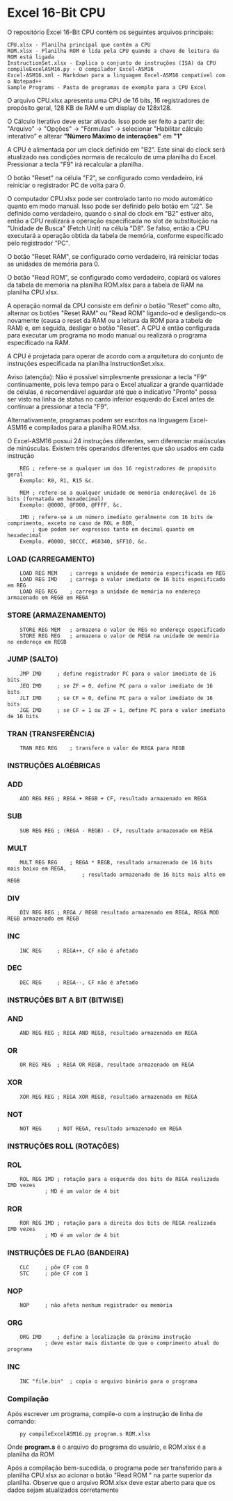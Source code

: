 # Excel 16-Bit CPU
O repositório Excel 16-Bit CPU contém os seguintes arquivos principais:
```
CPU.xlsx - Planilha principal que contém a CPU
ROM.xlsx - Planilha ROM é lida pela CPU quando a chave de leitura da ROM está ligada
InstructionSet.xlsx - Explica o conjunto de instruções (ISA) da CPU
compileExcelASM16.py - O compilador Excel-ASM16
Excel-ASM16.xml - Markdown para a linguagem Excel-ASM16 compatível com o Notepad++
Sample Programs - Pasta de programas de exemplo para a CPU Excel
```

O arquivo CPU.xlsx apresenta uma CPU de 16 bits, 16 registradores de propósito geral, 128 KB de RAM e um display de 128x128.

O Cálculo Iterativo deve estar ativado. Isso pode ser feito a partir de: "Arquivo" -> "Opções" -> "Fórmulas" -> selecionar "Habilitar cálculo interativo" e alterar **"Número Máximo de interações"** em **"1"** 

A CPU é alimentada por um clock definido em "B2". Este sinal do clock será atualizado nas condições normais de recálculo de uma planilha do Excel. Pressionar a tecla "F9" irá recalcular a planilha. 

O botão "Reset" na célula "F2", se configurado como verdadeiro, irá reiniciar o registrador PC de volta para 0. 

O computador CPU.xlsx pode ser controlado tanto no modo automático quanto em modo manual. Isso pode ser definido pelo botão em "J2". Se definido como verdadeiro, quando o sinal do clock em "B2" estiver alto, então a CPU realizará a operação especificada no slot de substituição na "Unidade de Busca" (Fetch Unit) na célula "D8". Se falso, então a CPU executará a operação obtida da tabela de memória, conforme especificado pelo registrador "PC". 

O botão "Reset RAM", se configurado como verdadeiro, irá reiniciar todas as unidades de memória para 0. 

O botão "Read ROM", se configurado como verdadeiro, copiará os valores da tabela de memória na planilha ROM.xlsx para a tabela de RAM na planilha CPU.xlsx. 

A operação normal da CPU consiste em definir o botão "Reset" como alto, alternar os botões "Reset RAM" ou "Read ROM" ligando-od e desligando-os novamente (causa o reset da RAM ou a leitura da ROM para a tabela de RAM) e, em seguida, desligar o botão "Reset". A CPU é então configurada para executar um programa no modo manual ou realizará o programa especificado na RAM. 

A CPU é projetada para operar de acordo com a arquitetura do conjunto de instruções especificada na planilha InstructionSet.xlsx. 

Aviso (atençõa): Não é possível simplesmente pressionar a tecla "F9" continuamente, pois leva tempo para o Excel atualizar a grande quantidade de células, é recomendável aguardar até que o indicativo "Pronto" possa ser visto na linha de status no canto inferior esquerdo do Excel antes de continuar a pressionar a tecla "F9". 

Alternativamente, programas podem ser escritos na linguagem Excel-ASM16 e compilados para a planilha ROM.xlsx.

O Excel-ASM16 possui 24 instruções diferentes, sem diferenciar maiúsculas de minúsculas. 
Existem três operandos diferentes que são usados em cada instrução
```
	REG	; refere-se a qualquer um dos 16 registradores de propósito geral
	Exemplo: R0, R1, R15 &c.
	
	MEM	; refere-se a qualquer unidade de memória endereçável de 16 bits (formatada em hexadecimal)
	Exemplo: @0000, @F000, @FFFF, &c.

	IMD	; refere-se a um número imediato geralmente com 16 bits de comprimento, exceto no caso de ROL e ROR,
		; que podem ser expressos tanto em decimal quanto em hexadecimal
	Exemplo. #0000, $0CCC, #60340, $FF10, &c.
```
### LOAD (CARREGAMENTO)
```
	LOAD REG MEM	; carrega a unidade de memória especificada em REG
	LOAD REG IMD	; carrega o valor imediato de 16 bits especificado em REG
	LOAD REG REG	; carrega a unidade de memória no endereço armazenado em REGB em REGA
```
### STORE (ARMAZENAMENTO)
```
	STORE REG MEM	; armazena o valor de REG no endereço especificado
	STORE REG REG 	; armazena o valor de REGA na unidade de memória no endereço em REGB
```
### JUMP (SALTO)
```
	JMP IMD		; define registrador PC para o valor imediato de 16 bits
	JEQ IMD		; se ZF = 0, define PC para o valor imediato de 16 bits
	JLT IMD		; se CF = 0, define PC para o valor imediato de 16 bits 
	JGE IMD		; se CF = 1 ou ZF = 1, define PC para o valor imediato de 16 bits 
```
### TRAN (TRANSFERÊNCIA)
```
	TRAN REG REG	; transfere o valor de REGA para REGB
```
### INSTRUÇÕES ALGÉBRICAS
### ADD
```
	ADD REG REG	; REGA + REGB + CF, resultado armazenado em REGA
```
### SUB
```
	SUB REG REG	; (REGA - REGB) - CF, resultado armazenado em REGA
```
### MULT
```
	MULT REG REG	; REGA * REGB, resultado armazenado de 16 bits mais baixo em REGA,
                        ; resultado armazenado de 16 bits mais alts em REGB
```
### DIV
```
	DIV REG REG	; REGA / REGB resultado armazenado em REGA, REGA MOD REGB armazenado em REGB
```
### INC
```
	INC REG		; REGA++, CF não é afetado
```
### DEC
```
	DEC REG		; REGA--, CF não é afetado
```
### INSTRUÇÕES BIT A BIT (BITWISE)
### AND
```
	AND REG REG	; REGA AND REGB, resultado armazenado em REGA
```
### OR
```
	OR REG REG	; REGA OR REGB, resultado armazenado em REGA
```
### XOR
```
	XOR REG REG	; REGA XOR REGB, resultado armazenado em REGA
```
### NOT
```
	NOT REG 	; NOT REGA, resultado armazenado em REGA
```
### INSTRUÇÕES ROLL (ROTAÇÕES)
### ROL
```
	ROL REG IMD	; rotação para a esquerda dos bits de REGA realizada IMD vezes
			; MD é um valor de 4 bit
```
### ROR
```
	ROR REG IMD	; rotação para a direita dos bits de REGA realizada IMD vezes
			; MD é um valor de 4 bit
```
### INSTRUÇÕES DE FLAG (BANDEIRA)
```
	CLC		; põe CF com 0
	STC		; põe CF com 1 
```
### NOP
```
	NOP		; não afeta nenhum registrador ou memória
```
### ORG
```
	ORG IMD		; define a localização da próxima instrução
			; deve estar mais distante do que o comprimento atual do programa
```
### INC
```
	INC "file.bin"	; copia o arquivo binário para o programa
```

### Compilação
Após escrever um programa, compile-o com a instrução de linha de comando:
```
	py compileExcelASM16.py program.s ROM.xlsx
```
Onde **program.s** é o arquivo do programa do usuário, e ROM.xlsx é a planilha da ROM

Após a compilação bem-sucedida, o programa pode ser transferido para a planilha CPU.xlsx ao acionar o botão "Read ROM " na parte superior da planilha. Observe que o arquivo ROM.xlsx deve estar aberto para que os dados sejam atualizados corretamente





